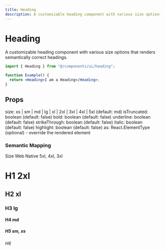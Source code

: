 ```yaml
---
title: Heading
description: A customizable heading component with various size options that renders semantically correct headings.
---
```


# Heading

A customizable heading component with various size options that renders semantically correct headings.

```jsx
import { Heading } from "@/components/ui/heading";

function Example() {
  return <Heading>I am a Heading</Heading>;
}
```

## Props

size: xs | sm | md | lg | xl | 2xl | 3xl | 4xl | 5xl (default: md)
isTruncated: boolean (default: false)
bold: boolean (default: false)
underline: boolean (default: false)
strikeThrough: boolean (default: false)
italic: boolean (default: false)
highlight: boolean (default: false)
as: React.ElementType (optional) - override the rendered element

### Semantic Mapping

Size Web Native 5xl, 4xl, 3xl<h1>H1 2xl<h2>H2 xl<h3>H3 lg<h4>H4 md<h5>H5 sm, xs<h6>H6
